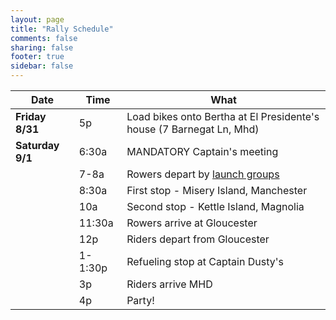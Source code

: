 ```yaml
---
layout: page
title: "Rally Schedule"
comments: false
sharing: false
footer: true
sidebar: false
---
```


Date		|Time		| What
------------|-----------|-----
**Friday 8/31** |5p 		| Load bikes onto Bertha at El Presidente's house (7 Barnegat Ln, Mhd)
**Saturday 9/1**|6:30a		| MANDATORY Captain's meeting
			|7-8a		| Rowers depart by [launch groups](/launch-groups)
			|8:30a		| First stop - Misery Island, Manchester
			|10a		| Second stop - Kettle Island, Magnolia
			|11:30a		| Rowers arrive at Gloucester
			|12p		| Riders depart from Gloucester
			|1-1:30p	| Refueling stop at Captain Dusty's
			|3p			| Riders arrive MHD
			|4p			| Party!
